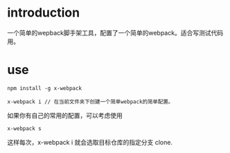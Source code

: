 # introduction

一个简单的wepback脚手架工具，配置了一个简单的webpack。适合写测试代码用。

# use 

```
npm install -g x-webpack

```

```
x-webpack i // 在当前文件夹下创建一个简单webpack的简单配置。

```

如果你有自己的常用的配置，可以考虑使用

```
x-webpack s
```
这样每次，x-webpack i 就会选取目标仓库的指定分支 clone.